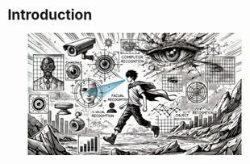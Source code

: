 # Introduction



<figure><img src="../.gitbook/assets/image (14).png" alt=""><figcaption></figcaption></figure>

